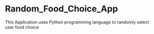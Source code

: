 # Random_Food_Choice_App
This Application uses Python programming language to randomly select user food choice
